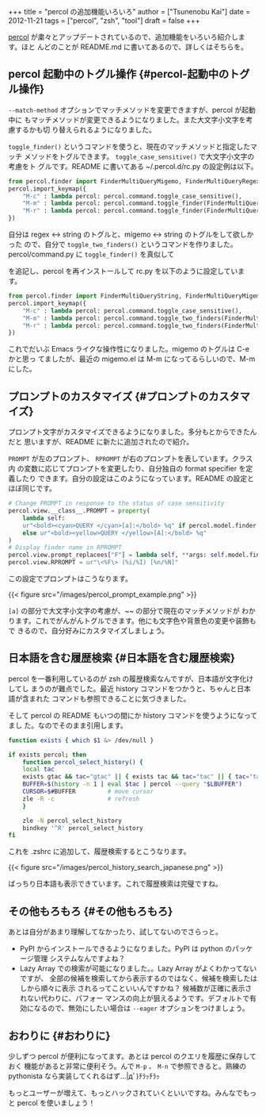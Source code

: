 +++
title = "percol の追加機能いろいろ"
author = ["Tsunenobu Kai"]
date = 2012-11-21
tags = ["percol", "zsh", "tool"]
draft = false
+++

[percol](https://github.com/mooz/percol) が粛々とアップデートされているので、追加機能をいろいろ紹介します。ほと
んどのことが README.md に書いてあるので、詳しくはそちらを。

<!--more-->


## percol 起動中のトグル操作 {#percol-起動中のトグル操作}

`--match-method` オプションでマッチメソッドを変更できますが、percol が起動中に
もマッチメソッドが変更できるようになりました。また大文字小文字を考慮するかも切
り替えられるようになりました。

`toggle_finder()` というコマンドを使うと、現在のマッチメソッドと指定したマッチ
メソッドをトグルできます。 `toggle_case_sensitive()` で大文字小文字の考慮をト
グルです。README に書いてある ~/.percol.d/rc.py の設定例は以下。

```python
from percol.finder import FinderMultiQueryMigemo, FinderMultiQueryRegex
percol.import_keymap({
    "M-c" : lambda percol: percol.command.toggle_case_sensitive(),
    "M-m" : lambda percol: percol.command.toggle_finder(FinderMultiQueryMigemo),
    "M-r" : lambda percol: percol.command.toggle_finder(FinderMultiQueryRegex)
})
```

自分は regex <-> string のトグルと、migemo <-> string のトグルをして欲しかった
ので、自分で `toggle_two_finders()` というコマンドを作りました。
percol/command.py に `toggle_finder()` を真似して

を追記し、percol を再インストールして rc.py を以下のように設定しています。

```python
from percol.finder import FinderMultiQueryString, FinderMultiQueryMigemo, FinderMultiQueryRegex
percol.import_keymap({
    "M-c" : lambda percol: percol.command.toggle_case_sensitive(),
    "M-m" : lambda percol: percol.command.toggle_two_finders(FinderMultiQueryMigemo, FinderMultiQueryString),
    "M-r" : lambda percol: percol.command.toggle_two_finders(FinderMultiQueryRegex, FinderMultiQueryString)
})
```

これでだいぶ Emacs ライクな操作性になりました。migemo のトグルは C-e かと思っ
てましたが、最近の migemo.el は M-m になってるらしいので、M-m にした。


## プロンプトのカスタマイズ {#プロンプトのカスタマイズ}

プロンプト文字がカスタマイズできるようになりました。多分もとからできたんだと
思いますが、README に新たに追加されたので紹介。

`PROMPT` が左のプロンプト、 `RPROMPT` が右のプロンプトを表しています。クラス内
の変数に応じてプロンプトを変更したり、自分独自の format specifier を定義したり
できます。自分の設定はこのようになっています。README の設定とほぼ同じです。

```python
# Change PROMPT in response to the status of case sensitivity
percol.view.__class__.PROMPT = property(
    lambda self:
    ur"<bold><cyan>QUERY </cyan>[a]:</bold> %q" if percol.model.finder.case_insensitive
    else ur"<bold><yellow>QUERY </yellow>[A]:</bold> %q"
)
# Display finder name in RPROMPT
percol.view.prompt_replacees["F"] = lambda self, **args: self.model.finder.get_name()
percol.view.RPROMPT = ur"\<%F\> (%i/%I) [%n/%N]"
```

この設定でプロンプトはこうなります。

{{< figure src="/images/percol_prompt_example.png" >}}

`[a]` の部分で大文字小文字の考慮が、~<string>~ の部分で現在のマッチメソッドが
わかります。これでがんがんトグルできます。他にも文字色や背景色の変更や装飾もで
きるので、自分好みにカスタマイズしましょう。


## 日本語を含む履歴検索 {#日本語を含む履歴検索}

percol を一番利用しているのが zsh の履歴検索なんですが、日本語が文字化けしてし
まうのが難点でした。最近 history コマンドをつかうと、ちゃんと日本語が含まれた
コマンドも参照できることに気づきました。

そして percol の README もいつの間にか history コマンドを使うようになってまし
た。なのでそのまま引用します。

```sh
function exists { which $1 &> /dev/null }

if exists percol; then
    function percol_select_history() {
	local tac
	exists gtac && tac="gtac" || { exists tac && tac="tac" || { tac="tail -r" } }
	BUFFER=$(history -n 1 | eval $tac | percol --query "$LBUFFER")
	CURSOR=$#BUFFER         # move cursor
	zle -R -c               # refresh
    }

    zle -N percol_select_history
    bindkey '^R' percol_select_history
fi
```

これを .zshrc に追加して、履歴検索するとこうなります。

{{< figure src="/images/percol_history_search_japanese.png" >}}

ばっちり日本語も表示できています。これで履歴検索は完璧ですね。


## その他もろもろ {#その他もろもろ}

あとは自分があまり理解してなかったり、試してないのでさらっと。

-   PyPI からインストールできるようになりました。PyPI は python のパッケージ管理
    システムなんですよね？
-   Lazy Array での検索が可能になりました。。Lazy Array がよくわかってないですが、
    全部の候補を検索してから表示するのではなく、候補を検索したはしから順々に表示
    されるってこといいんですかね？ 候補数が正確に表示されない代わりに、パフォー
    マンスの向上が狙えるようです。デフォルトで有効になるので、無効にしたい場合は
    `--eager` オプションをつけましょう。


## おわりに {#おわりに}

少しずつ percol が便利になってます。あとは percol のクエリを履歴に保存しておく
機能があると非常に便利そう。んで `M-p` 、 `M-n` で参照できると。熟練の
pythonista なら実装してくれるはず…|дﾟ)ﾁﾗｯﾁﾗｯ

もっとユーザーが増えて、もっとハックされていくといいですね。みんなでもっと
percol を使いましょう！
